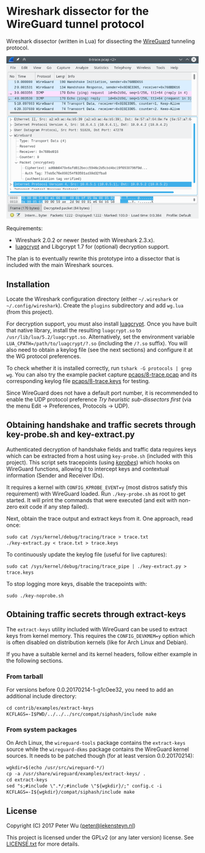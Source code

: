 # Wireshark dissector for the WireGuard tunnel protocol
Wireshark dissector (written in Lua) for dissecting the [WireGuard][1] tunneling
protocol.

![Screenshot of Wireshark with WireGuard traffic](wireshark-wg.png)

Requirements:

 - Wireshark 2.0.2 or newer (tested with Wireshark 2.3.x).
 - [luagcrypt][2] and Libgcrypt 1.7 for (optional) decryption support.

The plan is to eventually rewrite this prototype into a dissector that is
included with the main Wireshark sources.

## Installation
Locate the Wireshark configuration directory (either `~/.wireshark` or
`~/.config/wireshark`). Create the `plugins` subdirectory and add `wg.lua` (from
this project).

For decryption support, you must also install [luagcrypt][2]. Once you have
built that native library, install the resulting `luagcrypt.so` to
`/usr/lib/lua/5.2/luagcrypt.so`. Alternatively, set the environment variable
`LUA_CPATH=/path/to/luagcrypt/?.so` (including the `/?.so` suffix). You will
also need to obtain a keylog file (see the next sections) and configure it at
the WG protocol preferences.

To check whether it is installed correctly, run `tshark -G protocols | grep wg`.
You can also try the example packet capture
[pcaps/8-trace.pcap](pcaps/8-trace.pcap) and its corresponding keylog file
[pcaps/8-trace.keys](pcaps/8-trace.keys) for testing.

Since WireGuard does not have a default port number, it is recommended to enable
the UDP protocol preference *Try heuristic sub-dissectors first* (via the menu
Edit → Preferences, Protocols → UDP).

## Obtaining handshake and traffic secrets through key-probe.sh and key-extract.py
Authenticated decryption of handshake fields and traffic data requires keys
which can be extracted from a host using `key-probe.sh` (included with this
project). This script sets tracepoints (using [*kprobes*][3]) which hooks on
WireGuard functions, allowing it to intercept keys and contextual information
(Sender and Receiver IDs).

It requires a kernel with `CONFIG_KPROBE_EVENT=y` (most distros satisfy this
requirement) with WireGuard loaded. Run `./key-probe.sh` as root to get started.
It will print the commands that were executed (and exit with non-zero exit code
if any step failed).

Next, obtain the trace output and extract keys from it. One approach, read once:

    sudo cat /sys/kernel/debug/tracing/trace > trace.txt
    ./key-extract.py < trace.txt > trace.keys

To continuously update the keylog file (useful for live captures):

    sudo cat /sys/kernel/debug/tracing/trace_pipe | ./key-extract.py > trace.keys

To stop logging more keys, disable the tracepoints with:

    sudo ./key-noprobe.sh

## Obtaining traffic secrets through extract-keys
The `extract-keys` utility included with WireGuard can be used to extract keys
from kernel memory.  This requires the `CONFIG_DEVKMEM=y` option which is often
disabled on distribution kernels (like for Arch Linux and Debian).

If you have a suitable kernel and its kernel headers, follow either example in
the following sections.

### From tarball
For versions before 0.0.20170214-1-g1c0ee32, you need to add an additional
include directory:

    cd contrib/examples/extract-keys
    KCFLAGS=-I$PWD/../../../src/compat/siphash/include make

### From system packages
On Arch Linux, the `wireguard-tools` package contains the `extract-keys` source
while the `wireguard-dkms` package contains the WireGuard kernel sources. It
needs to be patched though (for at least version 0.0.20170214):

    wgkdir=$(echo /usr/src/wireguard-*/)
    cp -a /usr/share/wireguard/examples/extract-keys/ .
    cd extract-keys
    sed "s;#include \".*/;#include \"${wgkdir}/;" config.c -i
    KCFLAGS=-I${wgkdir}/compat/siphash/include make

## License
Copyright (C) 2017 Peter Wu (peter@lekensteyn.nl)

This project is licensed under the GPLv2 (or any later version) license.
See [LICENSE.txt](LICENSE.txt) for more details.

 [1]: https://www.wireguard.io/
 [2]: https://github.com/Lekensteyn/luagcrypt
 [3]: https://www.kernel.org/doc/Documentation/trace/kprobetrace.txt
